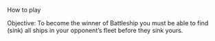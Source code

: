How to play

Objective: To become the winner of Battleship you must be able to find (sink) all ships in your opponent’s fleet before they sink yours.
